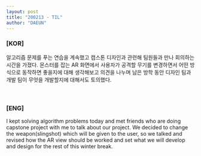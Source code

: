 ```yaml
---
layout: post
title: "200213 - TIL"
author: "DAEUN"
---
```


### [KOR]
알고리즘 문제를 푸는 연습을 계속했고 캡스톤 디자인과 관련해 팀원들과 만나 회의하는 시간을 가졌다. 몬스터를 잡는 AR 화면에서 사용자가 공격할 무기를 변경하면서 어떤 방식으로 동작하면 좋을지에 대해 생각해보고 의견을 나누며 남은 방학 동안 디자인 팀과 개발 팀이 무엇을 개발할지에 대해서도 토의했다.
<br><br><br>
### [ENG]
I kept solving algorithm problems today and met friends who are doing capstone project with me to talk about our project. We decided to change the weapon(slingshot) which will be given to the user, so we talked and revised how the AR view should be worked and set what we will develop and design for the rest of this winter break.